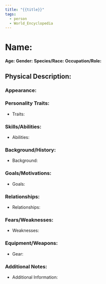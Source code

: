 ```yaml
---
title: "{{title}}"
tags:
  - person
  - World_Encyclopedia
---
```

# Name:
**Age:**
**Gender:**
**Species/Race:**
**Occupation/Role:**

## Physical Description:
### Appearance:
### Personality Traits:
- Traits:
### Skills/Abilities:
- Abilities:
### Background/History:
- Background:
### Goals/Motivations:
- Goals:
### Relationships:
- Relationships:
### Fears/Weaknesses:
- Weaknesses:
### Equipment/Weapons:
- Gear:
### Additional Notes:
- Additional Information: